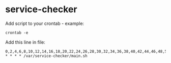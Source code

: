 # service-checker

Add script to your crontab - example:

```
crontab -e
```

Add this line in file:

```
0,2,4,6,8,10,12,14,16,18,20,22,24,26,28,30,32,34,36,38,40,42,44,46,48,50,52,54,56,58 * * * * /var/service-checker/main.sh
```
